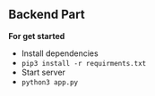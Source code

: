 ## Backend Part

**For get started**

- Install dependencies
- ``pip3 install -r requirments.txt``
- Start server
- ``python3 app.py``
